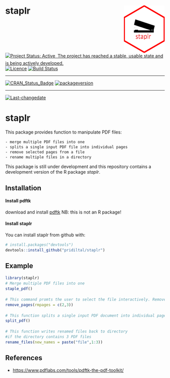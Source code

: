 
staplr <img src="logo.png" align="right" height="150" />
========================================================

[![Project Status: Active  The project has reached a stable, usable state and is being actively developed.](http://www.repostatus.org/badges/latest/active.svg)](http://www.repostatus.org/#active) [![Licence](https://img.shields.io/badge/licence-GPL--3-blue.svg)](https://www.gnu.org/licenses/gpl-3.0.en.html) [![Build Status](https://travis-ci.org/pridiltal/staplr.svg?branch=master)](https://travis-ci.org/pridiltal/staplr)

------------------------------------------------------------------------

[![CRAN\_Status\_Badge](http://www.r-pkg.org/badges/version/staplr)](https://cran.r-project.org/package=staplr) [![packageversion](https://img.shields.io/badge/Package%20version-1.1.0-orange.svg?style=flat-square)](commits/master)

------------------------------------------------------------------------

[![Last-changedate](https://img.shields.io/badge/last%20change-2018--02--24-yellowgreen.svg)](/commits/master)

<!-- README.md is generated from README.Rmd. Please edit that file -->
staplr
======

This package provides function to manipulate PDF files:

    - merge multiple PDF files into one 
    - splits a single input PDF file into individual pages 
    - remove selected pages from a file
    - rename multiple files in a directory

This package is still under development and this repository contains a development version of the R package *staplr*.

Installation
------------

#### Install pdftk

download and install [pdftk](https://www.pdflabs.com/tools/pdftk-the-pdf-toolkit/) NB: this is not an R package!

#### Install staplr

You can install staplr from github with:

``` r
# install.packages("devtools")
devtools::install_github("pridiltal/staplr")
```

Example
-------

``` r
library(staplr)
# Merge multiple PDF files into one
staple_pdf()

# This command promts the user to select the file interactively. Remove page 2 and 3 from the selected file.
remove_pages(rmpages = c(2,3))

# This function splits a single input PDF document into individual pages
split_pdf()

# This function writes renamed files back to directory
#if the directory contains 3 PDF files
rename_files(new_names = paste("file",1:3))
```

References
----------

-   <https://www.pdflabs.com/tools/pdftk-the-pdf-toolkit/>
